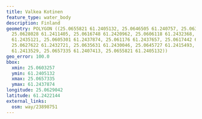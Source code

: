 ```yaml
---
title: Valkea Kotinen
feature_type: water_body
description: Finland
geometry: POLYGON ((25.0655821 61.2405132, 25.0646505 61.240757, 25.0635835 61.241111,
  25.0628028 61.2411405, 25.0616748 61.2420962, 25.0606118 61.2432368, 25.0603257
  61.2435121, 25.0605301 61.2437874, 25.061176 61.2437657, 25.0617442 61.2434992,
  25.0627622 61.2432721, 25.0635631 61.2430046, 25.0645727 61.2415493, 25.0651081
  61.2413529, 25.0657335 61.2407413, 25.0655821 61.2405132))
geo_error: 100.0
bbox:
  xmin: 25.0603257
  ymin: 61.2405132
  xmax: 25.0657335
  ymax: 61.2437874
longitude: 25.0629042
latitude: 61.2422144
external_links:
  osm: way/23898751
---
```

